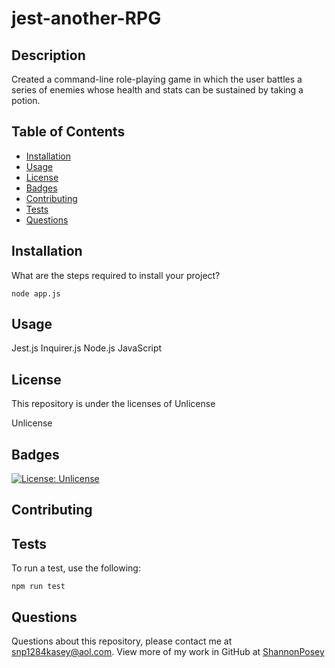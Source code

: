 # jest-another-RPG

## Description 
Created a command-line role-playing game in which the user battles a series of enemies whose health and stats can be sustained by taking a potion.

## Table of Contents 

* [Installation](#installation)
* [Usage](#usage)
* [License](#license)
* [Badges](#badges)
* [Contributing](#contributing)
* [Tests](#test)
* [Questions](#questions)

## Installation

What are the steps required to install your project?

`
node app.js
`

## Usage

Jest.js 
Inquirer.js 
Node.js 
JavaScript

## License

This repository is under the licenses of Unlicense

Unlicense

## Badges

[![License: Unlicense](https://img.shields.io/badge/license-Unlicense-yellow.svg)](http://unlicense.org/)

## Contributing



## Tests

To run a test, use the following:

 `
npm run test
`

## Questions

Questions about this repository, please contact me at [snp1284kasey@aol.com](mailto:snp1284kasey@aol.com). View more of my work in GitHub at [ShannonPosey](https://github.com/ShannonPosey)
